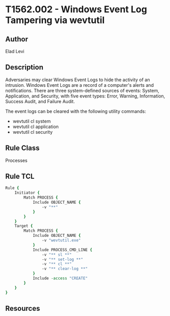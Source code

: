 # T1562.002 - Windows Event Log Tampering via wevtutil

## Author
Elad Levi

## Description
Adversaries may clear Windows Event Logs to hide the activity of an intrusion. Windows Event Logs are a record of a computer's alerts and notifications. There are three system-defined sources of events: System, Application, and Security, with five event types: Error, Warning, Information, Success Audit, and Failure Audit.

The event logs can be cleared with the following utility commands:
- wevtutil cl system
- wevtutil cl application
- wevtutil cl security

## Rule Class
Processes

## Rule TCL
```tcl
Rule {
	Initiator {
		Match PROCESS {
			Include OBJECT_NAME {
				-v "**"
			}
		}
    }
	Target {
		Match PROCESS {
			Include OBJECT_NAME { 					
				-v "wevtutil.exe"
			}
			Include PROCESS_CMD_LINE {
				-v "** sl **"
				-v "** set-log **"
				-v "** cl **"
				-v "** clear-log **"
			}
			Include -access "CREATE"
		}
	}
}
```

## Resources
